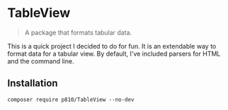 # TableView

> A package that formats tabular data.

This is a quick project I decided to do for fun. It is an extendable way to
format data for a tabular view. By default, I've included parsers for HTML and
the command line.

## Installation

`composer require p810/TableView --no-dev`
